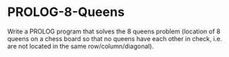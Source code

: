 # PROLOG-8-Queens
Write a PROLOG program that solves the 8 queens problem (location of 8 queens on a chess board so that no queens have each other in check, i.e. are not located in the same row/column/diagonal).
